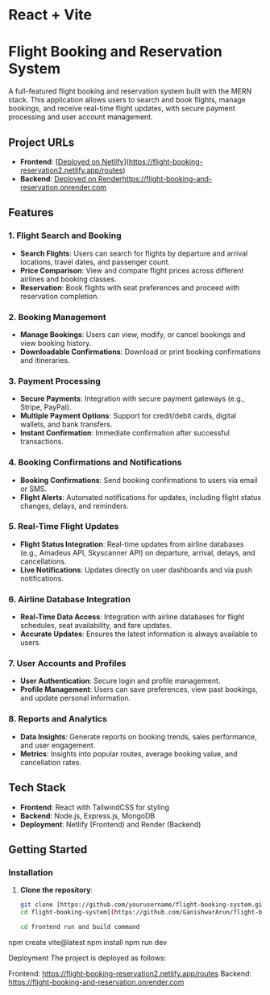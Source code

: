 # React + Vite

# Flight Booking and Reservation System

A full-featured flight booking and reservation system built with the MERN stack. This application allows users to search and book flights, manage bookings, and receive real-time flight updates, with secure payment processing and user account management.

## Project URLs

- **Frontend**: [[Deployed on Netlify](https://your-frontend-url.netlify.app)](https://flight-booking-reservation2.netlify.app/routes)
- **Backend**: [Deployed on Render](https://your-backend-url.onrender.com)https://flight-booking-and-reservation.onrender.com

## Features

### 1. Flight Search and Booking
- **Search Flights**: Users can search for flights by departure and arrival locations, travel dates, and passenger count.
- **Price Comparison**: View and compare flight prices across different airlines and booking classes.
- **Reservation**: Book flights with seat preferences and proceed with reservation completion.

### 2. Booking Management
- **Manage Bookings**: Users can view, modify, or cancel bookings and view booking history.
- **Downloadable Confirmations**: Download or print booking confirmations and itineraries.

### 3. Payment Processing
- **Secure Payments**: Integration with secure payment gateways (e.g., Stripe, PayPal).
- **Multiple Payment Options**: Support for credit/debit cards, digital wallets, and bank transfers.
- **Instant Confirmation**: Immediate confirmation after successful transactions.

### 4. Booking Confirmations and Notifications
- **Booking Confirmations**: Send booking confirmations to users via email or SMS.
- **Flight Alerts**: Automated notifications for updates, including flight status changes, delays, and reminders.

### 5. Real-Time Flight Updates
- **Flight Status Integration**: Real-time updates from airline databases (e.g., Amadeus API, Skyscanner API) on departure, arrival, delays, and cancellations.
- **Live Notifications**: Updates directly on user dashboards and via push notifications.

### 6. Airline Database Integration
- **Real-Time Data Access**: Integration with airline databases for flight schedules, seat availability, and fare updates.
- **Accurate Updates**: Ensures the latest information is always available to users.

### 7. User Accounts and Profiles
- **User Authentication**: Secure login and profile management.
- **Profile Management**: Users can save preferences, view past bookings, and update personal information.

### 8. Reports and Analytics
- **Data Insights**: Generate reports on booking trends, sales performance, and user engagement.
- **Metrics**: Insights into popular routes, average booking value, and cancellation rates.

## Tech Stack

- **Frontend**: React with TailwindCSS for styling
- **Backend**: Node.js, Express.js, MongoDB
- **Deployment**: Netlify (Frontend) and Render (Backend)

## Getting Started

### Installation

1. **Clone the repository**:
   ```bash
   git clone [https://github.com/yourusername/flight-booking-system.git
   cd flight-booking-system](https://github.com/GanishwarArun/flight-booking-2-frontend-/)

   cd frontend run and build command 
npm create vite@latest 
npm install
npm run dev

Deployment
The project is deployed as follows:

Frontend: https://flight-booking-reservation2.netlify.app/routes
Backend: https://flight-booking-and-reservation.onrender.com
